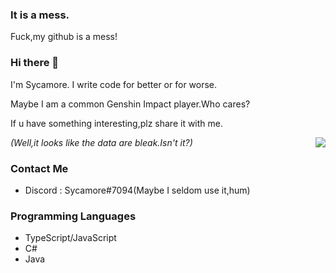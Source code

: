 ### It is a mess.
Fuck,my github is a mess!

### Hi there 👋
I'm Sycamore. I write code for better or for worse.

Maybe I am a common Genshin Impact player.Who cares?

If u have something interesting,plz share it with me.

<img align="right" src="https://github-readme-stats.vercel.app/api?username=Sycamore0&theme=darcula&show_icons=true&count_private=true">

*(Well,it looks like the data are bleak.Isn't it?)*

### Contact Me
- Discord : Sycamore#7094(Maybe I seldom use it,hum)

### Programming Languages
 - TypeScript/JavaScript
 - C#
 - Java
